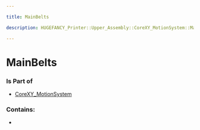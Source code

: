 ```yaml
---

title: MainBelts

description: HUGEFANCY_Printer::Upper_Assembly::CoreXY_MotionSystem::MainBelts

---
```

# MainBelts
<script>
    var geoarray = '{"MainBelts": {}}';
</script>
<script>
    var basepath = '/assets/HUGEFANCY_Printer/Upper_Assembly/CoreXY_MotionSystem/';
</script>
<link rel="stylesheet" href="/css/container.css">

<div id="container"></div>

<!-- these are the required scripts for the three.js scene -->
<script src="/lib/three.min.js"></script>
<script src="/lib/OrbitControls.js"></script>
<script src="/lib/RectAreaLightUniformsLib.js"></script>
<!-- this is your app's lib file -->
<script src="/lib/triceratops_app.js"></script>
### Is Part of
- [CoreXY_MotionSystem](../CoreXY_MotionSystem)  

### Contains:
- [](./MainBelts/)

